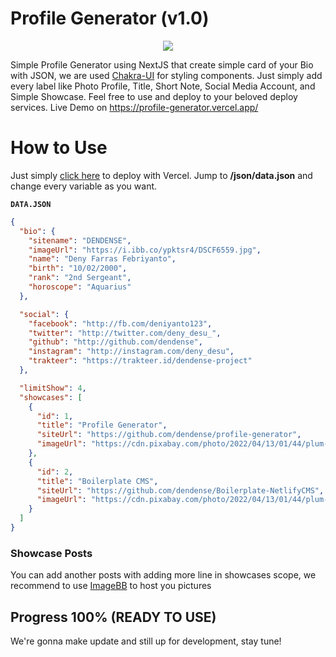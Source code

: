 # Profile Generator (v1.0)

<p  align="center">
<img src="https://i.ibb.co/gjj1Wzq/Profile-Generator.jpg"/>
</p>

Simple Profile Generator using NextJS that create simple card of your Bio with JSON, we are used [Chakra-UI](https://chakra-ui.com/) for styling components. Just simply add every label like Photo Profile, Title, Short Note, Social Media Account, and Simple Showcase. Feel free to use and deploy to your beloved deploy services. Live Demo on https://profile-generator.vercel.app/

# How to Use

Just simply [click here](https://vercel.com/new/clone?repository-url=https://github.com/dendense/profile-generator) to deploy with Vercel. Jump to **/json/data.json** and change every variable as you want.

**`DATA.JSON`**

```json
{
  "bio": {
    "sitename": "DENDENSE",
    "imageUrl": "https://i.ibb.co/ypktsr4/DSCF6559.jpg",
    "name": "Deny Farras Febriyanto",
    "birth": "10/02/2000",
    "rank": "2nd Sergeant",
    "horoscope": "Aquarius"
  },

  "social": {
    "facebook": "http://fb.com/deniyanto123",
    "twitter": "http://twitter.com/deny_desu_",
    "github": "http://github.com/dendense",
    "instagram": "http://instagram.com/deny_desu",
    "trakteer": "https://trakteer.id/dendense-project"
  },

  "limitShow": 4,
  "showcases": [
    {
      "id": 1,
      "title": "Profile Generator",
      "siteUrl": "https://github.com/dendense/profile-generator",
      "imageUrl": "https://cdn.pixabay.com/photo/2022/04/13/01/44/plum-blossoms-7129237_1280.jpg"
    },
    {
      "id": 2,
      "title": "Boilerplate CMS",
      "siteUrl": "https://github.com/dendense/Boilerplate-NetlifyCMS",
      "imageUrl": "https://cdn.pixabay.com/photo/2022/04/13/01/44/plum-blossoms-7129237_1280.jpg"
    }
  ]
}
```

### Showcase Posts

You can add another posts with adding more line in showcases scope, we recommend to use [ImageBB](https://imgbb.com/upload) to host you pictures

## Progress 100% (READY TO USE)

We're gonna make update and still up for development, stay tune!
